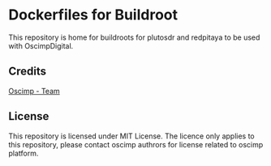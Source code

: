# Dockerfiles for Buildroot

This repository is home for buildroots for plutosdr and redpitaya to be used with OscimpDigital.

## Credits

[Oscimp - Team](http://oscillator-imp.com/dokuwiki/doku.php)

## License

This repository is licensed under MIT License.
The licence only applies to this repository, please contact oscimp authrors for
license related to oscimp platform.
